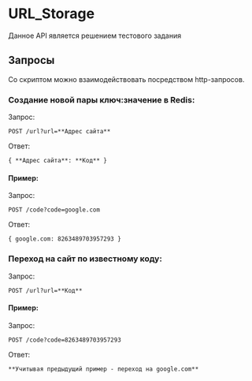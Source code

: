 # URL_Storage
Данное API является решением тестового задания

## Запросы
Со скриптом можно взаимодействовать посредством http-запросов. 

### Создание новой пары ключ:значение в Redis:

Запрос:

    POST /url?url=**Адрес сайта**

Ответ:

    { **Адрес сайта**: **Код** }

#### Пример:

Запрос:

    POST /code?code=google.com

Ответ:

    { google.com: 8263489703957293 }
    
### Переход на сайт по известному коду:

Запрос:

    POST /url?url=**Код**

#### Пример:

Запрос:

    POST /code?code=8263489703957293

Ответ:

    **Учитывая предыдущий пример - переход на google.com**

